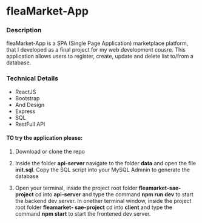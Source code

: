 # fleaMarket-App

### Description
fleaMarket-App is a SPA (Single Page Application) marketplace platform, that I developed as a final project for my web development cousre.
This application allows users to register, create, update and delete list to/from a database.

### Technical Details

* ReactJS
* Bootstrap
* And Design
* Express
* SQL
* RestFull API


#### TO try the application please:
1. Download or clone the repo

2. Inside the folder **api-server** navigate to the folder **data** and open the file **init.sql**. Copy the SQL script into      your MySQL Admnin to generate the database

3. Open your terminal, inside the project root folder **fleamarket-sae-project** cd into **api-server** and type the command      **npm run dev** to start the backend dev server. In onether terminal window, inside the project root folder **fleamarket-      sae-project** cd into **client** and type the command **npm start** to start the frontened dev server.  
